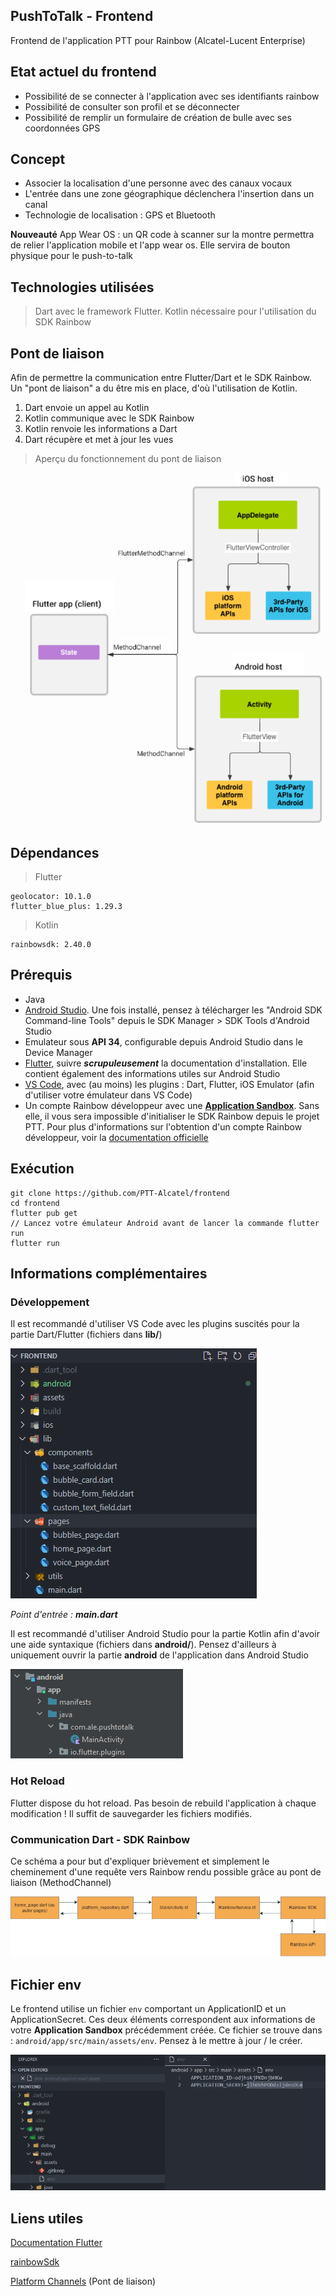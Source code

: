 ## PushToTalk - Frontend  

Frontend de l'application PTT pour Rainbow (Alcatel-Lucent Enterprise)

## Etat actuel du frontend

- Possibilité de se connecter à l'application avec ses identifiants rainbow
- Possibilité de consulter son profil et se déconnecter
- Possibilité de remplir un formulaire de création de bulle avec ses coordonnées GPS

## Concept

- Associer la localisation d'une personne avec des canaux vocaux
- L'entrée dans une zone géographique déclenchera l'insertion dans un canal
- Technologie de localisation : GPS et Bluetooth

**Nouveauté**
App Wear OS : un QR code à scanner sur la montre permettra de relier l'application mobile et l'app wear os. Elle servira de bouton physique pour le push-to-talk

## Technologies utilisées

> Dart avec le framework Flutter.
> Kotlin nécessaire pour l'utilisation du SDK Rainbow

## Pont de liaison

Afin de permettre la communication entre Flutter/Dart et le SDK Rainbow. Un "pont de liaison" a du être mis en place, d'où l'utilisation de Kotlin.

1. Dart envoie un appel au Kotlin
2. Kotlin communique avec le SDK Rainbow
3. Kotlin renvoie les informations a Dart
4. Dart récupère et met à jour les vues

> Aperçu du fonctionnement du pont de liaison

![Methode_channel](docs/images/method_channel.png)

## Dépendances

> Flutter

    geolocator: 10.1.0
    flutter_blue_plus: 1.29.3

> Kotlin

    rainbowsdk: 2.40.0

## Prérequis

- Java
- [Android Studio](https://developer.android.com/studio). Une fois installé, pensez à télécharger les "Android SDK Command-line Tools" depuis le SDK Manager > SDK Tools d'Android Studio
- Emulateur sous **API 34**, configurable depuis Android Studio dans le Device Manager
- [Flutter](https://docs.flutter.dev/get-started/install/windows), suivre **_scrupuleusement_** la documentation d'installation. Elle contient également des informations utiles sur Android Studio
- [VS Code](https://code.visualstudio.com/download), avec (au moins) les plugins : Dart, Flutter, iOS Emulator (afin d'utiliser votre émulateur dans VS Code)
- Un compte Rainbow développeur avec une [**Application Sandbox**](https://developers.openrainbow.com/sandbox). Sans elle, il vous sera impossible d'initialiser le SDK Rainbow depuis le projet PTT. Pour plus d'informations sur l'obtention d'un compte Rainbow développeur, voir la [documentation officielle](https://developers.openrainbow.com/doc/hub/getting-started)

## Exécution

    git clone https://github.com/PTT-Alcatel/frontend
    cd frontend
    flutter pub get
    // Lancez votre émulateur Android avant de lancer la commande flutter run
    flutter run

## Informations complémentaires

### Développement

Il est recommandé d'utiliser VS Code avec les plugins suscités pour la partie Dart/Flutter (fichiers dans **lib/**)

![Dart structure](docs/images/dart_structure.png)

_Point d'entrée : **main.dart**_

Il est recommandé d'utiliser Android Studio pour la partie Kotlin afin d'avoir une aide syntaxique (fichiers dans **android/**). Pensez d'ailleurs à uniquement ouvrir la partie **android** de l'application dans Android Studio

![Kotlin structure](docs/images/kotlin_structure.png)

### Hot Reload

Flutter dispose du hot reload. Pas besoin de rebuild l'application à chaque modification ! Il suffit de sauvegarder les fichiers modifiés.

### Communication Dart - SDK Rainbow

Ce schéma a pour but d'expliquer brièvement et simplement le cheminement d'une requête vers Rainbow rendu possible grâce au pont de liaison (MethodChannel)

![Rainbow SDK communication](docs/images/rainbowsdk_communication.png)

## Fichier env

Le frontend utilise un fichier `env` comportant un ApplicationID et un ApplicationSecret. Ces deux éléments correspondent aux informations de votre **Application Sandbox** précédemment créée. Ce fichier se trouve dans : `android/app/src/main/assets/env`. Pensez à le mettre à jour / le créer.

![Env](docs/images/env.png)

## Liens utiles

[Documentation Flutter](https://docs.flutter.dev/)

[rainbowSdk](https://developers.openrainbow.com/doc/sdk/android/lts/modules/android_sdk/com.ale.rainbowsdk/index.html)

[Platform Channels](https://docs.flutter.dev/platform-integration/platform-channels?tab=android-channel-java-tab) (Pont de liaison)
